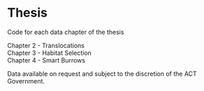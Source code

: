 # Thesis

Code for each data chapter of the thesis

Chapter 2 - Translocations  
Chapter 3 - Habitat Selection  
Chapter 4 - Smart Burrows

Data available on request and subject to the discretion of the ACT Government.
